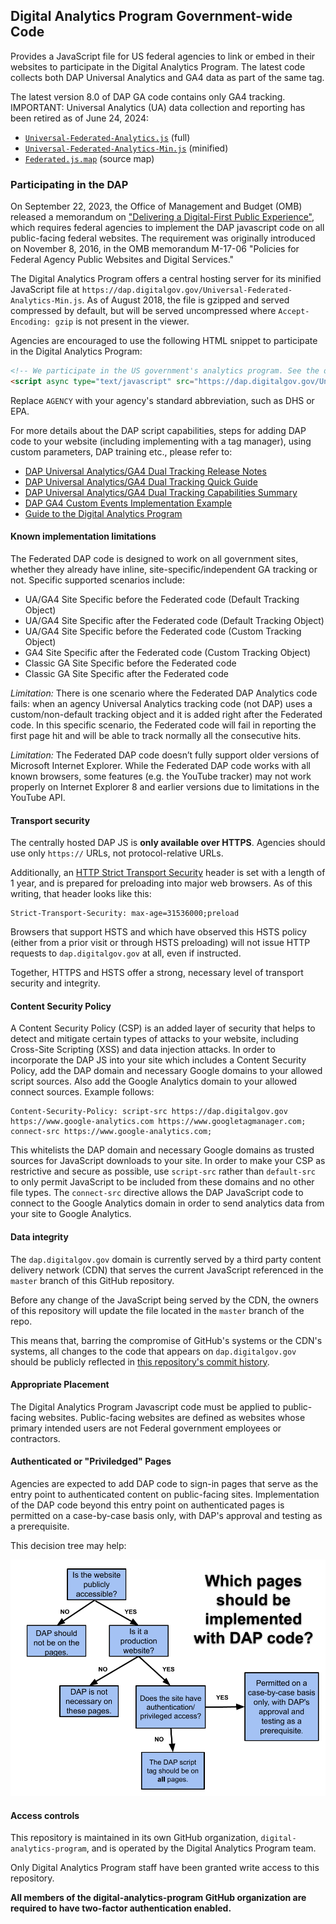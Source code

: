 ## Digital Analytics Program Government-wide Code

Provides a JavaScript file for US federal agencies to link or embed in their websites to participate in the Digital Analytics Program.
The latest code collects both DAP Universal Analytics and GA4 data as part of the same tag.

The latest version 8.0 of DAP GA code contains only GA4 tracking. IMPORTANT: Universal Analytics (UA) data collection and reporting has been retired as of June 24, 2024:

* [`Universal-Federated-Analytics.js`](Universal-Federated-Analytics.js) (full)
* [`Universal-Federated-Analytics-Min.js`](Universal-Federated-Analytics-Min.js) (minified)
* [`Federated.js.map`](Federated.js.map) (source map)

### Participating in the DAP

On September 22, 2023, the Office of Management and Budget (OMB) released a memorandum on ["Delivering a Digital-First Public Experience"](https://www.whitehouse.gov/wp-content/uploads/2023/09/M-23-22-Delivering-a-Digital-First-Public-Experience.pdf), which requires federal agencies to implement the DAP javascript code on all public-facing federal websites. The requirement was originally introduced on November 8, 2016, in the OMB memorandum M-17-06 "Policies for Federal Agency Public Websites and Digital Services."

The Digital Analytics Program offers a central hosting server for its minified JavaScript file at `https://dap.digitalgov.gov/Universal-Federated-Analytics-Min.js`. As of August 2018, the file is gzipped and served compressed by default, but will be served uncompressed where `Accept-Encoding: gzip` is not present in the viewer.

Agencies are encouraged to use the following HTML snippet to participate in the Digital Analytics Program:

```html
<!-- We participate in the US government's analytics program. See the data at analytics.usa.gov. -->
<script async type="text/javascript" src="https://dap.digitalgov.gov/Universal-Federated-Analytics-Min.js?agency=AGENCY" id="_fed_an_ua_tag"></script>
```

Replace `AGENCY` with your agency's standard abbreviation, such as DHS or EPA.

For more details about the DAP script capabilities, steps for adding DAP code to your website (including implementing with a tag manager), using custom parameters, DAP training etc., please refer to:
* [DAP Universal Analytics/GA4 Dual Tracking Release Notes](https://github.com/digital-analytics-program/gov-wide-code/blob/master/documentation/GSA%20DAP%207.0%20-%20Release%20Notes.docx.pdf)
* [DAP Universal Analytics/GA4 Dual Tracking Quick Guide](https://github.com/digital-analytics-program/gov-wide-code/blob/master/documentation/GSA%20DAP%207.0%20-%20Quick%20Guide.pdf)
* [DAP Universal Analytics/GA4 Dual Tracking Capabilities Summary](https://github.com/digital-analytics-program/gov-wide-code/blob/master/documentation/GSA%20DAP%207.0%20-%20DAP%20Code%20Capabilities%20Summary%20and%20Reference.docx.pdf)
* [DAP GA4 Custom Events Implementation Example](https://github.com/digital-analytics-program/gov-wide-code/blob/master/documentation/DAP_Custom_Events%20(1).pdf)
* [Guide to the Digital Analytics Program](https://digital.gov/guide/dap/add-your-site-dap/#participating-in-the-program)


#### Known implementation limitations

The Federated DAP code is designed to work on all government sites, whether they
already have inline, site-specific/independent GA tracking or not. Specific
supported scenarios include:

* UA/GA4 Site Specific before the Federated code (Default Tracking Object)
* UA/GA4 Site Specific after the Federated code (Default Tracking Object)
* UA/GA4 Site Specific before the Federated code (Custom Tracking Object)
* GA4 Site Specific after the Federated code (Custom Tracking Object)
* Classic GA Site Specific before the Federated code
* Classic GA Site Specific after the Federated code

*Limitation:* There is one scenario where the Federated DAP
Analytics code fails: when an agency Universal Analytics tracking code (not DAP)
uses a custom/non-default tracking object and it is added right after the Federated
code. In this specific scenario, the Federated code will fail in reporting the first page
hit and will be able to track normally all the consecutive hits.

*Limitation:* The Federated DAP code doesn’t fully support older versions of
Microsoft Internet Explorer. While the Federated DAP code works with all known
browsers, some features (e.g. the YouTube tracker) may not work properly on
Internet Explorer 8 and earlier versions due to limitations in the YouTube API.

#### Transport security

The centrally hosted DAP JS is **only available over HTTPS**. Agencies should use only `https://` URLs, not protocol-relative URLs.

Additionally, an [HTTP Strict Transport Security](https://https.cio.gov/hsts/) header is set with a length of 1 year, and is prepared for preloading into major web browsers. As of this writing, that header looks like this:

```
Strict-Transport-Security: max-age=31536000;preload
```

Browsers that support HSTS and which have observed this HSTS policy (either from a prior visit or through HSTS preloading) will not issue HTTP requests to `dap.digitalgov.gov` at all, even if instructed.

Together, HTTPS and HSTS offer a strong, necessary level of transport security and integrity.

#### Content Security Policy

A Content Security Policy (CSP) is an added layer of security that helps to detect and mitigate certain types of attacks to your website, including Cross-Site Scripting (XSS) and data injection attacks. In order to incorporate the DAP JS into your site which includes a Content Security Policy, add the DAP domain and necessary Google domains to your allowed script sources. Also add the Google Analytics domain to your allowed connect sources. Example follows:

```
Content-Security-Policy: script-src https://dap.digitalgov.gov https://www.google-analytics.com https://www.googletagmanager.com; connect-src https://www.google-analytics.com;
```

This whitelists the DAP domain and necessary Google domains as trusted sources for JavaScript downloads to your site. In order to make your CSP as restrictive and secure as possible, use `script-src` rather than `default-src` to only permit JavaScript to be included from these domains and no other file types. The `connect-src` directive allows the DAP JavaScript code to connect to the Google Analytics domain in order to send analytics data from your site to Google Analytics.

#### Data integrity

The `dap.digitalgov.gov` domain is currently served by a third party content delivery network (CDN) that serves the current JavaScript referenced in the `master` branch of this GitHub repository.

Before any change of the JavaScript being served by the CDN, the owners of this repository will update the file located in the `master` branch of the repo.

This means that, barring the compromise of GitHub's systems or the CDN's systems, all changes to the code that appears on `dap.digitalgov.gov` should be publicly reflected in [this repository's commit history](https://github.com/digital-analytics-program/gov-wide-code/commits/master).

#### Appropriate Placement

The Digital Analytics Program Javascript code must be applied to public-facing websites. Public-facing websites are defined as websites whose primary intended users are not Federal government employees or contractors.

#### Authenticated or "Priviledged" Pages

Agencies are expected to add DAP code to sign-in pages that serve as the entry point to authenticated content on public-facing sites. Implementation of the DAP code beyond this entry point on authenticated pages is permitted on a case-by-case basis only, with DAP's approval and testing as a prerequisite.

This decision tree may help:

![Decision Tree](/documentation/DAP%20Code%20Placement%20Decision%20Tree.png)

#### Access controls

This repository is maintained in its own GitHub organization, `digital-analytics-program`, and is operated by the Digital Analytics Program team.

Only Digital Analytics Program staff have been granted write access to this repository.

**All members of the digital-analytics-program GitHub organization are required to have two-factor authentication enabled.**
